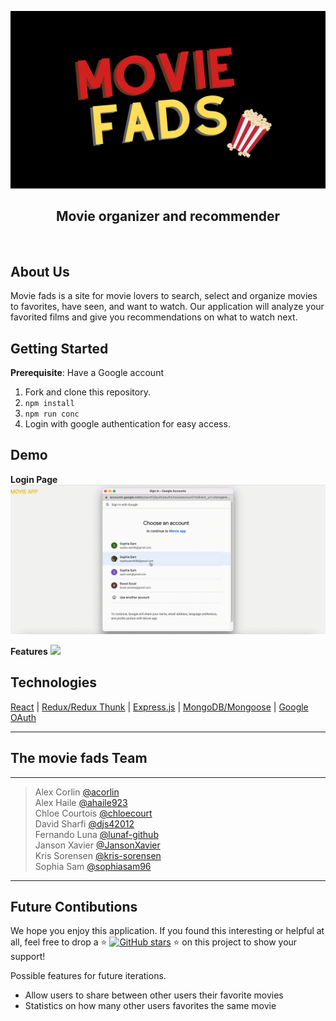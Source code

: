 ![](/client/images/logo/move-fads-title.png) 

<h2 align="center">Movie organizer and recommender</h2>

<br>

## About Us
Movie fads is a site for movie lovers to search, select and organize movies to favorites, have seen, and want to watch. Our application will analyze your favorited films and give you recommendations on what to watch next. 


## Getting Started

**Prerequisite**: Have a Google account

1. Fork and clone this repository.
2. ```npm install```
3. ```npm run conc```
4. Login with google authentication for easy access. 


## Demo
**Login Page**
![](/client/images/gifs/movie-fads_login.gif) 

**Features**
![](/client/images/gifs/movie-fads-demo.gif)

## Technologies
[React](https://reactjs.org/) | [Redux/Redux Thunk](https://redux.js.org/) | [Express.js](https://expressjs.com/) | [MongoDB/Mongoose](https://www.mongodb.com/) | [Google OAuth](https://developers.google.com/identity/protocols/oauth2)

***

## The movie fads Team
<hr>

> Alex Corlin [@acorlin](https://github.com/acorlin6) <br />
> Alex Haile [@ahaile923](https://github.com/ahaile923) <br />
> Chloe Courtois [@chloecourt](https://github.com/chloecourt) <br />
> David Sharfi [@djs42012](https://github.com/djs42012) <br />
> Fernando Luna [@lunaf-github](https://github.com/lunaf-github) <br />
> Janson Xavier [@JansonXavier](https://github.com/JansonXavier) <br />
> Kris Sorensen [@kris-sorensen](https://github.com/kris-sorensen) <br />
> Sophia Sam  [@sophiasam96](https://github.com/sophiasam96) <br />

<hr>

## Future Contibutions
We hope you enjoy this application. If you found this interesting or helpful at all, feel free to drop a :star: [![GitHub stars](https://img.shields.io/github/stars/movie-fads/movie-fads?style=social&label=Star&)](https://github.com/movie-fads/movie-fads/stargazers) :star: on this project to show your support!


Possible features for future iterations. 
- Allow users to share between other users their favorite movies
- Statistics on how many other users favorites the same movie


